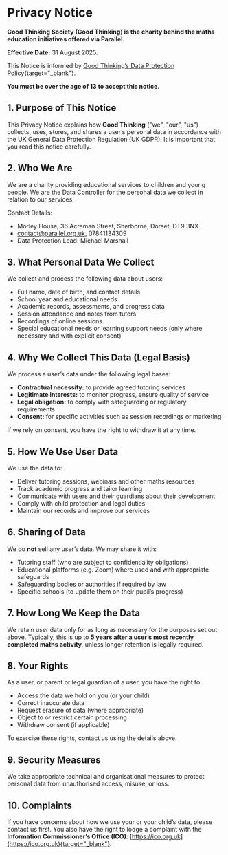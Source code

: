 # Privacy Notice

**Good Thinking Society (Good Thinking) is the charity behind the maths education initiatives offered via Parallel.**

**Effective Date:** 31 August 2025.

This Notice is informed by [Good Thinking’s Data Protection Policy](https://docs.google.com/document/d/1gAvFujgwwU4bdPycxBiqJ3WK8UULyy7t/edit?usp=sharing&ouid=104525238127026012930&rtpof=true&sd=true){target="_blank"}.

**You must be over the age of 13 to accept this notice.**


## 1. Purpose of This Notice
This Privacy Notice explains how **Good Thinking** ("we", "our", "us") collects, uses, stores, and shares a user’s personal data in accordance with the UK General Data Protection Regulation (UK GDPR). It is important that you read this notice carefully.


## 2. Who We Are
We are a charity providing educational services to children and young people. We are the Data Controller for the personal data we collect in relation to our services.  

Contact Details:  
* Morley House, 36 Acreman Street, Sherborne, Dorset, DT9 3NX
* [contact@parallel.org.uk](mailto:contact@parallel.org.uk), 07841134309
* Data Protection Lead: Michael Marshall


## 3. What Personal Data We Collect


We collect and process the following data about users:

* Full name, date of birth, and contact details
* School year and educational needs
* Academic records, assessments, and progress data
* Session attendance and notes from tutors
* Recordings of online sessions 
* Special educational needs or learning support needs (only where necessary and with explicit consent)


## 4. Why We Collect This Data (Legal Basis)

We process a user’s data under the following legal bases:  

* **Contractual necessity:** to provide agreed tutoring services
* **Legitimate interests:** to monitor progress, ensure quality of service
* **Legal obligation:** to comply with safeguarding or regulatory requirements
* **Consent:** for specific activities such as session recordings or marketing  

If we rely on consent, you have the right to withdraw it at any time.


## 5. How We Use User Data

We use the data to:  

* Deliver tutoring sessions, webinars and other maths resources
* Track academic progress and tailor learning
* Communicate with users and their guardians about their development
* Comply with child protection and legal duties
* Maintain our records and improve our services


## 6. Sharing of Data
We do **not** sell any user’s data. We may share it with:  

* Tutoring staff (who are subject to confidentiality obligations)
* Educational platforms (e.g. Zoom) where used and with appropriate safeguards
* Safeguarding bodies or authorities if required by law
* Specific schools (to update them on their pupil’s progress)


## 7. How Long We Keep the Data
We retain user data only for as long as necessary for the purposes set out above. Typically, this is up to **5 years after a user’s most recently completed maths activity**, unless longer retention is legally required.


## 8. Your Rights
As a user, or parent or legal guardian of a user, you have the right to:  

* Access the data we hold on you (or your child)
* Correct inaccurate data
* Request erasure of data (where appropriate)
* Object to or restrict certain processing
* Withdraw consent (if applicable)  

To exercise these rights, contact us using the details above.


## 9. Security Measures
We take appropriate technical and organisational measures to protect personal data from unauthorised access, misuse, or loss.


## 10. Complaints
If you have concerns about how we use your or your child’s data, please contact us first. You also have the right to lodge a complaint with the **Information Commissioner’s Office (ICO)**: [https://ico.org.uk](https://ico.org.uk){target="_blank"}.